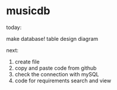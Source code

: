 # musicdb

today:

make database!
table design
diagram 

next:
1. create file 
2. copy and paste code from github 
3. check the connection with mySQL
4. code for requirements search and view
